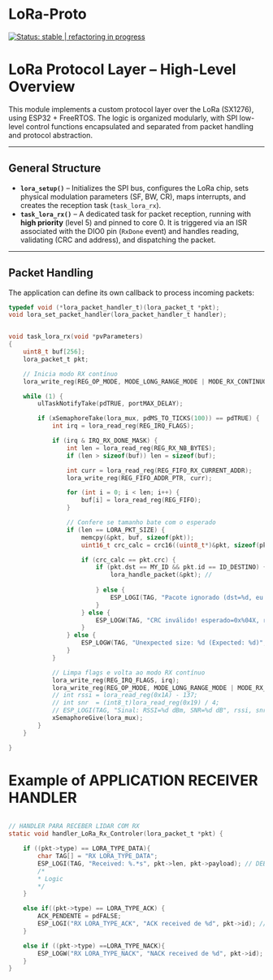 # LoRa-Proto 

[![Status: stable | refactoring in progress](https://img.shields.io/badge/Status-stable%20%7C%20refactoring%20in%20progress-green.svg)](https://github.com/bbzaffari/Cooling-Link-Controller)

# LoRa Protocol Layer – High-Level Overview

This module implements a custom protocol layer over the LoRa (SX1276), using ESP32 + FreeRTOS. The logic is organized modularly, with SPI low-level control functions encapsulated and separated from packet handling and protocol abstraction.

---

## General Structure

- **`lora_setup()`** – Initializes the SPI bus, configures the LoRa chip, sets physical modulation parameters (SF, BW, CR), maps interrupts, and creates the reception task (`task_lora_rx`).
- **`task_lora_rx()`** – A dedicated task for packet reception, running with **high priority** (level 5) and pinned to core 0. It is triggered via an ISR associated with the DIO0 pin (`RxDone` event) and handles reading, validating (CRC and address), and dispatching the packet.

---

## Packet Handling

The application can define its own callback to process incoming packets:

```c
typedef void (*lora_packet_handler_t)(lora_packet_t *pkt);
void lora_set_packet_handler(lora_packet_handler_t handler);
```

```c

void task_lora_rx(void *pvParameters)
{
    uint8_t buf[256];
    lora_packet_t pkt;

    // Inicia modo RX contínuo
    lora_write_reg(REG_OP_MODE, MODE_LONG_RANGE_MODE | MODE_RX_CONTINUOUS);

    while (1) {
        ulTaskNotifyTake(pdTRUE, portMAX_DELAY);

        if (xSemaphoreTake(lora_mux, pdMS_TO_TICKS(100)) == pdTRUE) {
            int irq = lora_read_reg(REG_IRQ_FLAGS);

            if (irq & IRQ_RX_DONE_MASK) {
                int len = lora_read_reg(REG_RX_NB_BYTES);
                if (len > sizeof(buf)) len = sizeof(buf);

                int curr = lora_read_reg(REG_FIFO_RX_CURRENT_ADDR);
                lora_write_reg(REG_FIFO_ADDR_PTR, curr);

                for (int i = 0; i < len; i++) {
                    buf[i] = lora_read_reg(REG_FIFO);
                }

                // Confere se tamanho bate com o esperado
                if (len == LORA_PKT_SIZE) {
                    memcpy(&pkt, buf, sizeof(pkt));
                    uint16_t crc_calc = crc16((uint8_t*)&pkt, sizeof(pkt) - sizeof(pkt.crc));

                    if (crc_calc == pkt.crc) {
                        if (pkt.dst == MY_ID && pkt.id == ID_DESTINO) {
                            lora_handle_packet(&pkt); //                                   <<---------------------------------------------------
                            
                        } else {
                            ESP_LOGI(TAG, "Pacote ignorado (dst=%d, eu sou %d)", pkt.dst, MY_ID);
                        }
                    } else {
                        ESP_LOGW(TAG, "CRC inválido! esperado=0x%04X, recebido=0x%04X", crc_calc, pkt.crc);
                    }
                } else {
                    ESP_LOGW(TAG, "Unexpected size: %d (Expected: %d)", len, LORA_PKT_SIZE);
                }
            }

            // Limpa flags e volta ao modo RX contínuo
            lora_write_reg(REG_IRQ_FLAGS, irq);
            lora_write_reg(REG_OP_MODE, MODE_LONG_RANGE_MODE | MODE_RX_CONTINUOUS);
            // int rssi = lora_read_reg(0x1A) - 137;
            // int snr  = (int8_t)lora_read_reg(0x19) / 4;
            // ESP_LOGI(TAG, "Sinal: RSSI=%d dBm, SNR=%d dB", rssi, snr);
            xSemaphoreGive(lora_mux);
        }
    }

}
````
# Example of APPLICATION RECEIVER HANDLER
```c

// HANDLER PARA RECEBER LIDAR COM RX
static void handler_LoRa_Rx_Controler(lora_packet_t *pkt) {

    if ((pkt->type) == LORA_TYPE_DATA){   
        char TAG[] = "RX LORA_TYPE_DATA";
        ESP_LOGI(TAG, "Received: %.*s", pkt->len, pkt->payload); // DEBUG
        /*
        * Logic
        */
    }

    else if((pkt->type) == LORA_TYPE_ACK) {
        ACK_PENDENTE = pdFALSE; 
        ESP_LOGI("RX LORA_TYPE_ACK", "ACK received de %d", pkt->id); // DEBUG
    }

    else if ((pkt->type) ==LORA_TYPE_NACK){
        ESP_LOGW("RX LORA_TYPE_NACK", "NACK received de %d", pkt->id); // DEBUG
    }      
}
````
